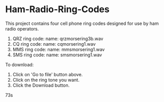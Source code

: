 # Ham-Radio-Ring-Codes

This project contains four cell phone ring codes designed for use by ham radio operators.

1. QRZ ring code: name: qrzmorsering3b.wav
2. CQ  ring code: name: cqmorsering1.wav
3. MMS ring code: name: mmsmorsering1.wav
4. SMS ring code: name: smsmorsering1.wav

To download: 
1. Click on 'Go to file' button above.
2. Click on the ring tone you want.
3. Click the Download button.

73s
